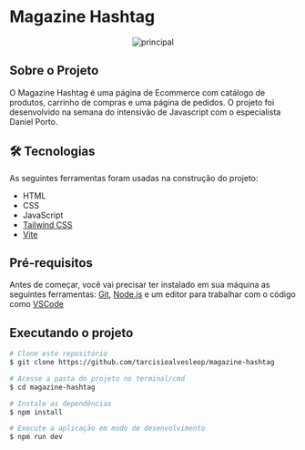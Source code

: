 # Magazine Hashtag

<div align="center">
  
  ![principal](https://github.com/tarcisioalvesleop/magazine-hashtag/commit/e041de5e2af500bff89050f2ab4ad2656674e049)
</div>

## Sobre o Projeto
O Magazine Hashtag é uma página de Ecommerce com catálogo de produtos, carrinho de compras e uma página de pedidos. O projeto foi desenvolvido na semana do intensivão de Javascript 
com o especialista Daniel Porto.

## 🛠 Tecnologias

As seguintes ferramentas foram usadas na construção do projeto:

- HTML
- CSS
- JavaScript
- [Tailwind CSS](https://tailwindcss.com/)
- [Vite](https://vitejs.dev/)

## Pré-requisitos

Antes de começar, você vai precisar ter instalado em sua máquina as seguintes ferramentas:
[Git](https://git-scm.com), [Node.js](https://nodejs.org/en/) e um editor para trabalhar com o código como [VSCode](https://code.visualstudio.com/)

## Executando o projeto

```bash
# Clone este repositório
$ git clone https://github.com/tarcisioalvesleop/magazine-hashtag

# Acesse a pasta do projeto no terminal/cmd
$ cd magazine-hashtag

# Instale as dependências
$ npm install

# Execute a aplicação em modo de desenvolvimento
$ npm run dev
```
